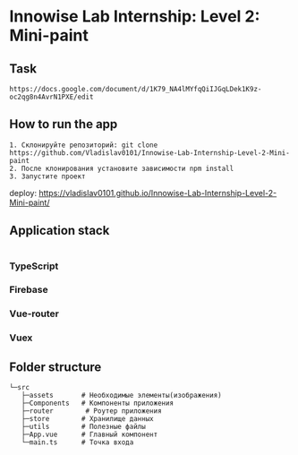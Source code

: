 # Innowise Lab Internship: Level 2: Mini-paint

## Task
```
https://docs.google.com/document/d/1K79_NA4lMYfqQiIJGqLDek1K9z-oc2qg8n4AvrN1PXE/edit
```

## How to run the app
```
1. Склонируйте репозиторий: git clone https://github.com/Vladislav0101/Innowise-Lab-Internship-Level-2-Mini-paint
2. После клонирования установите зависимости npm install
3. Запустите проект
```
deploy: https://vladislav0101.github.io/Innowise-Lab-Internship-Level-2-Mini-paint/

## Application stack
```
```

### TypeScript
### Firebase
### Vue-router
### Vuex

## Folder structure
```
└─src
   ├─assets       # Необходимые элементы(изображения)
   ├─Components   # Компоненты приложения
   ├─router        # Роутер приложения
   ├─store        # Хранилище данных
   ├─utils        # Полезные файлы
   ├─App.vue      # Главный компонент
   └─main.ts      # Точка входа
